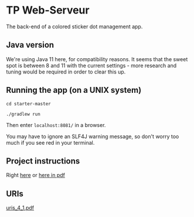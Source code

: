 # TP Web-Serveur

The back-end of a colored sticker dot management app.

## Java version

We're using Java 11 here, for compatibility reasons. It seems that the sweet spot is between 8 and 11 with the current
settings - more research and tuning would be required in order to clear this up.

## Running the app (on a UNIX system)

`cd starter-master`

`./gradlew run`

Then enter `localhost:8081/` in a browser.

You may have to ignore an SLF4J warning message, so don't worry too much if you see red in your terminal.

## Project instructions

Right [here](https://unicorn.artheriom.fr/#/techno-ws-l2)
or [here in pdf](https://github.com/draialexis/Y2_webserver/files/8473212/TP_Version_Imprimable_au_07_03_22.pdf)

## URIs

[uris_4_1.pdf](https://github.com/draialexis/Y2_webserver/files/8662243/URIs.4.pdf)
